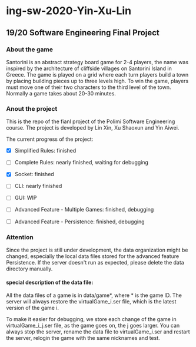 # ing-sw-2020-Yin-Xu-Lin

## 19/20 Software Engineering Final Project 

### About the game

Santorini is an abstract strategy board game for 2-4 players, the name was inspired by the architecture of cliffside villages on Santorini Island in Greece. The game is played on a grid where each turn players build a town by placing building pieces up to three levels high. To win the game, players must move one of their two characters to the third level of the town. Normally a game takes about 20-30 minutes.

### Anout the project

This is the repo of the fianl project of the Polimi Software Engineering course. The project is developed by Lin Xin, Xu Shaoxun and Yin Aiwei.

The current progress of the project:


- [x] Simplified Rules: finished

- [ ] Complete Rules: nearly finished, waiting for debugging

- [x] Socket: finished

- [ ] CLI: nearly finished

- [ ] GUI: WIP

- [ ] Advanced Feature - Multiple Games: finished, debugging

- [ ] Advanced Feature - Persistence: finished, debugging

### Attention

Since the project is still under development, the data organization might be changed, especially the local data files stored for the advanced feature Persistence. If the server doesn't run as expected, please delete the data directory manually.

#### special description of the data file: 

All the data files of a game is in data/game*, where * is the game ID. The server will always restore the virtualGame_i.ser file, which is the latest version of the game i. 

To make it easier for debugging, we store each change of the game in virtualGame_i_j.ser file, as the game goes on, the j goes larger. You can always stop the server, rename the data file to virtualGame_i.ser and restart the server, relogin the game with the same nicknames and test.